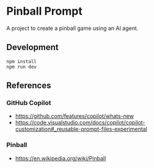# Pinball Prompt

A project to create a pinball game using an AI agent.

## Development

```
npm install
npm run dev
```

## References

### GitHub Copilot
- https://github.com/features/copilot/whats-new
- https://code.visualstudio.com/docs/copilot/copilot-customization#_reusable-prompt-files-experimental

### Pinball
- https://en.wikipedia.org/wiki/Pinball
